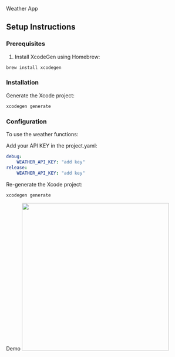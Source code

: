  Weather App

## Setup Instructions

### Prerequisites
1. Install XcodeGen using Homebrew:
```bash
brew install xcodegen
```

### Installation

Generate the Xcode project:

```bash
xcodegen generate
```
### Configuration
To use the weather functions:

Add your API KEY in the project.yaml:

```yaml
debug:
    WEATHER_API_KEY: "add key"
release:
    WEATHER_API_KEY: "add key"
```

Re-generate the Xcode project:

```bash
xcodegen generate


```
Demo
<img src="https://github.com/ZsomborRajki/weather/blob/main/demo.gif" width="400"/>
```
